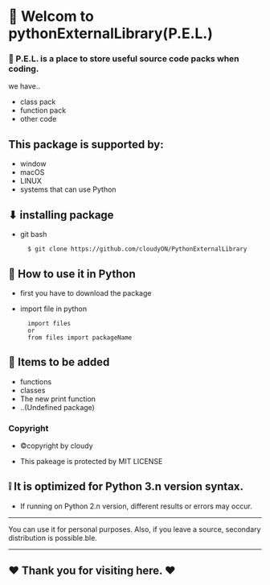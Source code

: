 # 👋 Welcom to pythonExternalLibrary(P.E.L.)

### 📣 P.E.L. is a place to store useful source code packs when coding.
we have..

* class pack
* function pack
* other code

## This package is supported by:
* window
* macOS
* LINUX
* systems that can use Python


## ⬇ installing package 


* git bash
  
  ```
    $ git clone https://github.com/cloudyON/PythonExternalLibrary 
  ```

## 🤔 How to use it in Python
* first you have to download the package

* import file in python
  
  ```
    import files
    or
    from files import packageName
  ```
  


## 📃 Items to be added
* functions
* classes
* The new print function
* ..(Undefined package)


### Copyright
* ©copyright by cloudy

* This pakeage is protected by MIT LICENSE


## ❕ It is optimized for Python 3.n version syntax.
* If running on Python 2.n version, different results or errors may occur.


-----------------------------

You can use it for personal purposes.
Also, if you leave a source, secondary distribution is possible.ble.

---------------------------
## ❤ Thank you for visiting here. ❤

